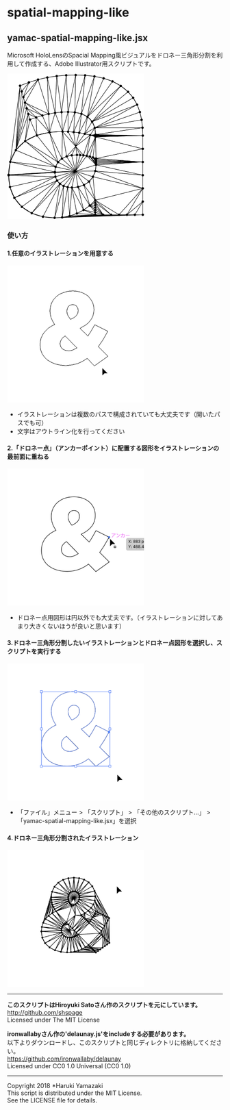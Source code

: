 # spatial-mapping-like
## yamac-spatial-mapping-like.jsx
Microsoft HoloLensのSpacial Mapping風ビジュアルをドロネー三角形分割を利用して作成する、Adobe Illustrator用スクリプトです。

<img src="readme-images/result.png" alt="スクリプト実行結果" width="320">

### 使い方
#### 1.任意のイラストレーションを用意する  
<img src="readme-images/usage01.png" alt="任意の画像を用意" width="320">  

- イラストレーションは複数のパスで構成されていても大丈夫です（開いたパスでも可）
- 文字はアウトライン化を行ってください
  
  
#### 2.「ドロネー点」（アンカーポイント）に配置する図形をイラストレーションの最前面に重ねる
<img src="readme-images/usage03.png" alt="ドロネー点用図形を配置" width="320">  

- ドロネー点用図形は円以外でも大丈夫です。（イラストレーションに対してあまり大きくないほうが良いと思います）
  
  
#### 3.ドロネー三角形分割したいイラストレーションとドロネー点図形を選択し、スクリプトを実行する
<img src="readme-images/usage04.png" alt="任意の画像を用意" width="320">  

- 「ファイル」メニュー > 「スクリプト」 > 「その他のスクリプト…」 > 「yamac-spatial-mapping-like.jsx」を選択
  
  
#### 4.ドロネー三角形分割されたイラストレーション  
<img src="readme-images/usage05.png" alt="任意の画像を用意" width="320"> 
  
  
---
**このスクリプトはHiroyuki Satoさん作のスクリプトを元にしています。**  
http://github.com/shspage  
Licensed under The MIT License

**ironwallabyさん作の'delaunay.js'をincludeする必要があります。**   
以下よりダウンロードし、このスクリプトと同じディレクトリに格納してください。  
https://github.com/ironwallaby/delaunay  
Licensed under CC0 1.0 Universal (CC0 1.0)

---
Copyright 2018 *Haruki Yamazaki  
This script is distributed under the MIT License.  
See the LICENSE file for details.
